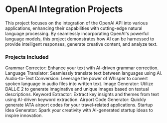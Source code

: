 # OpenAI Integration Projects

This project focuses on the integration of the OpenAI API into various applications, enhancing their capabilities with cutting-edge natural language processing. By seamlessly incorporating OpenAI's powerful language models, this project demonstrates how AI can be harnessed to provide intelligent responses, generate creative content, and analyze text.

### Projects Included

Grammar Corrector: Enhance your text with AI-driven grammar correction.
Language Translator: Seamlessly translate text between languages using AI.
Audio-to-Text Conversion: Leverage the power of Whisper to convert spoken language in audio files into written text.
Image Generator: Utilize DALL·E 2 to generate imaginative and unique images based on textual descriptions.
Keyword Extractor: Extract key insights and themes from text using AI-driven keyword extraction.
Airport Code Generator: Quickly generate IATA airport codes for your travel-related applications.
Startup Idea Generator: Spark your creativity with AI-generated startup ideas to inspire innovation.
